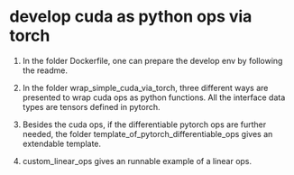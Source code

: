 # develop cuda as python ops via torch 
1. In the folder Dockerfile, one can prepare the develop env by following the readme.

2. In the folder wrap_simple_cuda_via_torch, three different ways are presented to wrap cuda ops as python functions. All the interface data types are tensors defined in pytorch.

3. Besides the cuda ops, if the differentiable pytorch ops are further needed, the folder template_of_pytorch_differentiable_ops gives an extendable template.

4. custom_linear_ops gives an runnable example of a linear ops.